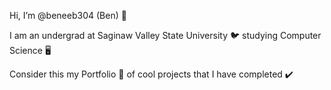 Hi, I’m @beneeb304 (Ben) 👋

I am an undergrad at Saginaw Valley State University 🐦 studying Computer Science 🖥️

Consider this my Portfolio 📁 of cool projects that I have completed ✔️
